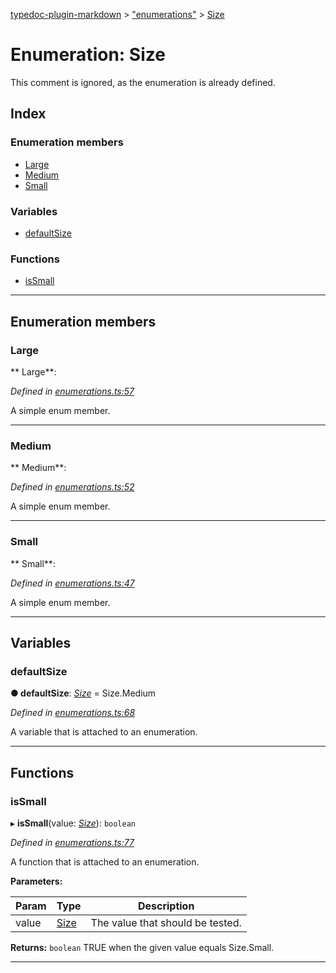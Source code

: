 [typedoc-plugin-markdown](../README.md) > ["enumerations"](../modules/_enumerations_.md) > [Size](../enums/_enumerations_.size.md)

# Enumeration: Size

This comment is ignored, as the enumeration is already defined.

## Index

### Enumeration members

* [Large](_enumerations_.size.md#large)
* [Medium](_enumerations_.size.md#medium)
* [Small](_enumerations_.size.md#small)

### Variables

* [defaultSize](_enumerations_.size.md#defaultsize)

### Functions

* [isSmall](_enumerations_.size.md#issmall)

---

## Enumeration members

<a id="large"></a>

###  Large

** Large**:   

*Defined in [enumerations.ts:57](https://github.com/tgreyjs/typedoc-plugin-markdown/blob/master/test/src/enumerations.ts#L57)*

A simple enum member.

___

<a id="medium"></a>

###  Medium

** Medium**:   

*Defined in [enumerations.ts:52](https://github.com/tgreyjs/typedoc-plugin-markdown/blob/master/test/src/enumerations.ts#L52)*

A simple enum member.

___

<a id="small"></a>

###  Small

** Small**:   

*Defined in [enumerations.ts:47](https://github.com/tgreyjs/typedoc-plugin-markdown/blob/master/test/src/enumerations.ts#L47)*

A simple enum member.

___

## Variables

<a id="defaultsize"></a>

###  defaultSize

**●  defaultSize**:  *[Size](_enumerations_.size.md)*  =  Size.Medium

*Defined in [enumerations.ts:68](https://github.com/tgreyjs/typedoc-plugin-markdown/blob/master/test/src/enumerations.ts#L68)*

A variable that is attached to an enumeration.

___

## Functions

<a id="issmall"></a>

###  isSmall

▸ **isSmall**(value: *[Size](_enumerations_.size.md)*): `boolean`

*Defined in [enumerations.ts:77](https://github.com/tgreyjs/typedoc-plugin-markdown/blob/master/test/src/enumerations.ts#L77)*

A function that is attached to an enumeration.

**Parameters:**

| Param | Type | Description |
| ------ | ------ | ------ |
| value | [Size](_enumerations_.size.md)   |  The value that should be tested. |

**Returns:** `boolean`
TRUE when the given value equals Size.Small.

___

